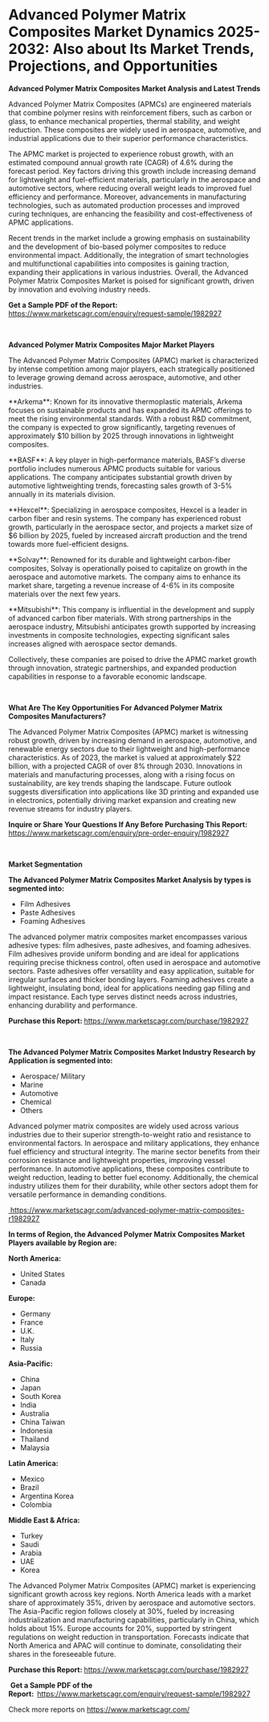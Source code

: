 <p><h1>Advanced Polymer Matrix Composites Market Dynamics 2025-2032: Also about Its Market Trends, Projections, and Opportunities</h1></p><p><strong>Advanced Polymer Matrix Composites Market Analysis and Latest Trends</strong></p>
<p><p>Advanced Polymer Matrix Composites (APMCs) are engineered materials that combine polymer resins with reinforcement fibers, such as carbon or glass, to enhance mechanical properties, thermal stability, and weight reduction. These composites are widely used in aerospace, automotive, and industrial applications due to their superior performance characteristics.</p><p>The APMC market is projected to experience robust growth, with an estimated compound annual growth rate (CAGR) of 4.6% during the forecast period. Key factors driving this growth include increasing demand for lightweight and fuel-efficient materials, particularly in the aerospace and automotive sectors, where reducing overall weight leads to improved fuel efficiency and performance. Moreover, advancements in manufacturing technologies, such as automated production processes and improved curing techniques, are enhancing the feasibility and cost-effectiveness of APMC applications.</p><p>Recent trends in the market include a growing emphasis on sustainability and the development of bio-based polymer composites to reduce environmental impact. Additionally, the integration of smart technologies and multifunctional capabilities into composites is gaining traction, expanding their applications in various industries. Overall, the Advanced Polymer Matrix Composites Market is poised for significant growth, driven by innovation and evolving industry needs.</p></p>
<p><strong>Get a Sample PDF of the Report:&nbsp;</strong> <a href="https://www.marketscagr.com/enquiry/request-sample/1982927?utm_campaign=1886&utm_medium=2&utm_source=Github&utm_content=ia&utm_term=05022025&utm_id=advanced-polymer-matrix-composites">https://www.marketscagr.com/enquiry/request-sample/1982927</a></p>
<p>&nbsp;</p>
<p><strong>Advanced Polymer Matrix Composites Major Market Players</strong></p>
<p><p>The Advanced Polymer Matrix Composites (APMC) market is characterized by intense competition among major players, each strategically positioned to leverage growing demand across aerospace, automotive, and other industries.</p><p>**Arkema**: Known for its innovative thermoplastic materials, Arkema focuses on sustainable products and has expanded its APMC offerings to meet the rising environmental standards. With a robust R&D commitment, the company is expected to grow significantly, targeting revenues of approximately $10 billion by 2025 through innovations in lightweight composites.</p><p>**BASF**: A key player in high-performance materials, BASF’s diverse portfolio includes numerous APMC products suitable for various applications. The company anticipates substantial growth driven by automotive lightweighting trends, forecasting sales growth of 3-5% annually in its materials division.</p><p>**Hexcel**: Specializing in aerospace composites, Hexcel is a leader in carbon fiber and resin systems. The company has experienced robust growth, particularly in the aerospace sector, and projects a market size of $6 billion by 2025, fueled by increased aircraft production and the trend towards more fuel-efficient designs.</p><p>**Solvay**: Renowned for its durable and lightweight carbon-fiber composites, Solvay is operationally poised to capitalize on growth in the aerospace and automotive markets. The company aims to enhance its market share, targeting a revenue increase of 4-6% in its composite materials over the next few years.</p><p>**Mitsubishi**: This company is influential in the development and supply of advanced carbon fiber materials. With strong partnerships in the aerospace industry, Mitsubishi anticipates growth supported by increasing investments in composite technologies, expecting significant sales increases aligned with aerospace sector demands.</p><p>Collectively, these companies are poised to drive the APMC market growth through innovation, strategic partnerships, and expanded production capabilities in response to a favorable economic landscape.</p></p>
<p>&nbsp;</p>
<p><strong>What Are The Key Opportunities For Advanced Polymer Matrix Composites Manufacturers?</strong></p>
<p><p>The Advanced Polymer Matrix Composites (APMC) market is witnessing robust growth, driven by increasing demand in aerospace, automotive, and renewable energy sectors due to their lightweight and high-performance characteristics. As of 2023, the market is valued at approximately $22 billion, with a projected CAGR of over 8% through 2030. Innovations in materials and manufacturing processes, along with a rising focus on sustainability, are key trends shaping the landscape. Future outlook suggests diversification into applications like 3D printing and expanded use in electronics, potentially driving market expansion and creating new revenue streams for industry players.</p></p>
<p><strong>Inquire or Share Your Questions If Any Before Purchasing This Report:</strong> <a href="https://www.marketscagr.com/enquiry/pre-order-enquiry/1982927?utm_campaign=1886&utm_medium=2&utm_source=Github&utm_content=ia&utm_term=05022025&utm_id=advanced-polymer-matrix-composites">https://www.marketscagr.com/enquiry/pre-order-enquiry/1982927</a></p>
<p>&nbsp;</p>
<p><strong>Market Segmentation</strong></p>
<p><strong>The Advanced Polymer Matrix Composites Market Analysis by types is segmented into:</strong></p>
<p><ul><li>Film Adhesives</li><li>Paste Adhesives</li><li>Foaming Adhesives</li></ul></p>
<p><p>The advanced polymer matrix composites market encompasses various adhesive types: film adhesives, paste adhesives, and foaming adhesives. Film adhesives provide uniform bonding and are ideal for applications requiring precise thickness control, often used in aerospace and automotive sectors. Paste adhesives offer versatility and easy application, suitable for irregular surfaces and thicker bonding layers. Foaming adhesives create a lightweight, insulating bond, ideal for applications needing gap filling and impact resistance. Each type serves distinct needs across industries, enhancing durability and performance.</p></p>
<p><strong>Purchase this Report:&nbsp;</strong><a href="https://www.marketscagr.com/purchase/1982927?utm_campaign=1886&utm_medium=2&utm_source=Github&utm_content=ia&utm_term=05022025&utm_id=advanced-polymer-matrix-composites">https://www.marketscagr.com/purchase/1982927</a></p>
<p>&nbsp;</p>
<p><strong>The Advanced Polymer Matrix Composites Market Industry Research by Application is segmented into:</strong></p>
<p><ul><li>Aerospace/ Military</li><li>Marine</li><li>Automotive</li><li>Chemical</li><li>Others</li></ul></p>
<p><p>Advanced polymer matrix composites are widely used across various industries due to their superior strength-to-weight ratio and resistance to environmental factors. In aerospace and military applications, they enhance fuel efficiency and structural integrity. The marine sector benefits from their corrosion resistance and lightweight properties, improving vessel performance. In automotive applications, these composites contribute to weight reduction, leading to better fuel economy. Additionally, the chemical industry utilizes them for their durability, while other sectors adopt them for versatile performance in demanding conditions.</p></p>
<p><a href="https://www.marketscagr.com/advanced-polymer-matrix-composites-r1982927?utm_campaign=1886&utm_medium=2&utm_source=Github&utm_content=ia&utm_term=05022025&utm_id=advanced-polymer-matrix-composites">&nbsp;https://www.marketscagr.com/advanced-polymer-matrix-composites-r1982927</a></p>
<p><strong>In terms of Region, the Advanced Polymer Matrix Composites Market Players available by Region are:</strong></p>
<p>
    <p> <strong> North America: </strong>
        <ul>
            <li>United States</li>
            <li>Canada</li>
        </ul>
        </p> 
    <p> <strong> Europe: </strong>
        <ul>
            <li>Germany</li>
            <li>France</li>
            <li>U.K.</li>
            <li>Italy</li>
            <li>Russia</li>
        </ul>
        </p> 
    <p> <strong> Asia-Pacific: </strong>
        <ul>
            <li>China</li>
            <li>Japan</li>
            <li>South Korea</li>
            <li>India</li>
            <li>Australia</li>
            <li>China Taiwan</li>
            <li>Indonesia</li>
            <li>Thailand</li>
            <li>Malaysia</li>
        </ul>
        </p> 
    <p> <strong> Latin America: </strong>
        <ul>
            <li>Mexico</li>
            <li>Brazil</li>
            <li>Argentina Korea</li>
            <li>Colombia</li>
        </ul>
        </p> 
    <p> <strong> Middle East & Africa: </strong>
        <ul>
            <li>Turkey</li>
            <li>Saudi</li>
            <li>Arabia</li>
            <li>UAE</li>
            <li>Korea</li>
        </ul>
    </p>
    </p>
<p><p>The Advanced Polymer Matrix Composites (APMC) market is experiencing significant growth across key regions. North America leads with a market share of approximately 35%, driven by aerospace and automotive sectors. The Asia-Pacific region follows closely at 30%, fueled by increasing industrialization and manufacturing capabilities, particularly in China, which holds about 15%. Europe accounts for 20%, supported by stringent regulations on weight reduction in transportation. Forecasts indicate that North America and APAC will continue to dominate, consolidating their shares in the foreseeable future.</p></p>
<p><strong>Purchase this Report: </strong><a href="https://www.marketscagr.com/purchase/1982927?utm_campaign=1886&utm_medium=2&utm_source=Github&utm_content=ia&utm_term=05022025&utm_id=advanced-polymer-matrix-composites">https://www.marketscagr.com/purchase/1982927</a></p>
<p>&nbsp;<strong>Get a Sample PDF of the Report:&nbsp;&nbsp;</strong><a href="https://www.marketscagr.com/enquiry/request-sample/1982927?utm_campaign=1886&utm_medium=2&utm_source=Github&utm_content=ia&utm_term=05022025&utm_id=advanced-polymer-matrix-composites">https://www.marketscagr.com/enquiry/request-sample/1982927</a></p>
<p><strong></strong></p>
<p>Check more reports on <a href="https://www.marketscagr.com/?utm_campaign=1886&utm_medium=2&utm_source=Github&utm_content=ia&utm_term=05022025&utm_id=advanced-polymer-matrix-composites">https://www.marketscagr.com/</a></p>